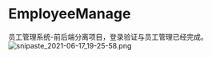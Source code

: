 # EmployeeManage
员工管理系统-前后端分离项目，登录验证与员工管理已经完成。
![snipaste_2021-06-17_19-25-58.png](https://p5.toutiaoimg.com/origin/pgc-image/4511f70eb7f04c54a5d654a7553c7a18.png)
